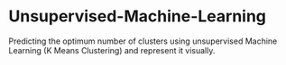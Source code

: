 # Unsupervised-Machine-Learning

Predicting the optimum number of clusters using unsupervised Machine Learning (K Means Clustering) and represent it visually.
